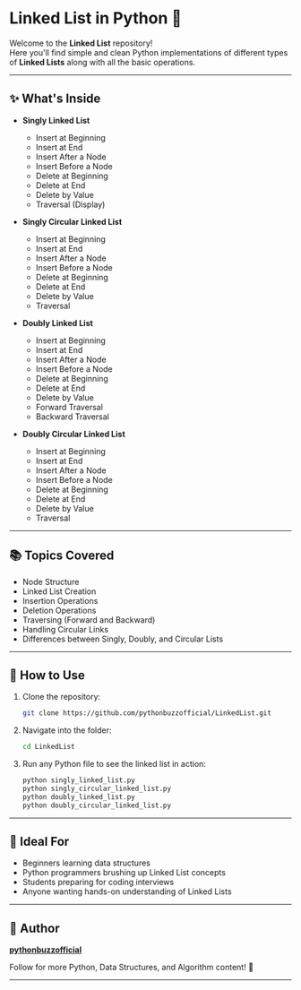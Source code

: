# Linked List in Python 🚀

Welcome to the **Linked List** repository!  
Here you'll find simple and clean Python implementations of different types of **Linked Lists** along with all the basic operations.

---

## ✨ What's Inside

- **Singly Linked List**
  - Insert at Beginning
  - Insert at End
  - Insert After a Node
  - Insert Before a Node
  - Delete at Beginning
  - Delete at End
  - Delete by Value
  - Traversal (Display)

- **Singly Circular Linked List**
  - Insert at Beginning
  - Insert at End
  - Insert After a Node
  - Insert Before a Node
  - Delete at Beginning
  - Delete at End
  - Delete by Value
  - Traversal

- **Doubly Linked List**
  - Insert at Beginning
  - Insert at End
  - Insert After a Node
  - Insert Before a Node
  - Delete at Beginning
  - Delete at End
  - Delete by Value
  - Forward Traversal
  - Backward Traversal

- **Doubly Circular Linked List**
  - Insert at Beginning
  - Insert at End
  - Insert After a Node
  - Insert Before a Node
  - Delete at Beginning
  - Delete at End
  - Delete by Value
  - Traversal

---

## 📚 Topics Covered
- Node Structure
- Linked List Creation
- Insertion Operations
- Deletion Operations
- Traversing (Forward and Backward)
- Handling Circular Links
- Differences between Singly, Doubly, and Circular Lists

---

## 🚀 How to Use

1. Clone the repository:
   ```bash
   git clone https://github.com/pythonbuzzofficial/LinkedList.git
   ```

2. Navigate into the folder:
   ```bash
   cd LinkedList
   ```

3. Run any Python file to see the linked list in action:
   ```bash
   python singly_linked_list.py
   python singly_circular_linked_list.py
   python doubly_linked_list.py
   python doubly_circular_linked_list.py
   ```

---

## 🎯 Ideal For
- Beginners learning data structures
- Python programmers brushing up Linked List concepts
- Students preparing for coding interviews
- Anyone wanting hands-on understanding of Linked Lists

---

## 📢 Author
**[pythonbuzzofficial](https://github.com/pythonbuzzofficial)**

Follow for more Python, Data Structures, and Algorithm content! 🌟

---
